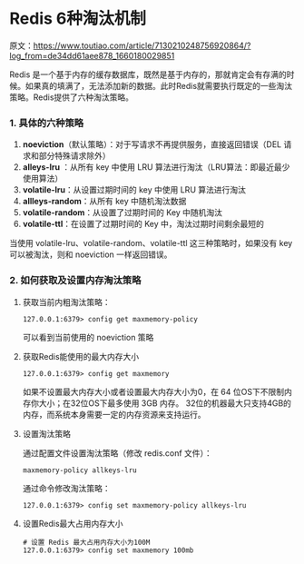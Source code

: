 # Redis 6种淘汰机制

原文：https://www.toutiao.com/article/7130210248756920864/?log_from=de34dd61aee878_1660180029851



Redis 是一个基于内存的缓存数据库，既然是基于内存的，那就肯定会有存满的时候。如果真的填满了，无法添加新的数据。此时Redis就需要执行既定的一些淘汰策略。Redis提供了六种淘汰策略。

### 1. 具体的六种策略

1. **noeviction**（默认策略）：对于写请求不再提供服务，直接返回错误（DEL 请求和部分特殊请求除外）
2. **alleys-lru** ：从所有 key 中使用 LRU 算法进行淘汰（LRU算法：即最近最少使用算法）
3. **volatile-lru**：从设置过期时间的 key 中使用 LRU 算法进行淘汰
4. **allleys-random**：从所有 key 中随机淘汰数据
5. **volatile-random**：从设置了过期时间的 Key 中随机淘汰
6. **volatile-ttl**：在设置了过期时间的 Key 中，淘汰过期时间剩余最短的

当使用 volatile-lru、volatile-random、volatile-ttl 这三种策略时，如果没有 key 可以被淘汰，则和 noeviction 一样返回错误。

### 2. 如何获取及设置内存淘汰策略

1. 获取当前内粗淘汰策略：

   ``` shell
   127.0.0.1:6379> config get maxmemory-policy
   ```

   可以看到当前使用的 noeviction 策略

2. 获取Redis能使用的最大内存大小

     ``` shell
     127.0.0.1:6379> config get maxmemory
     ```

   如果不设置最大内存大小或者设置最大内存大小为0，在 64 位OS下不限制内存你大小；在32位OS下最多使用 3GB 内存。 32位的机器最大只支持4GB的内存，而系统本身需要一定的内存资源来支持运行。

3. 设置淘汰策略

   通过配置文件设置淘汰策略（修改 redis.conf 文件）：

   ``` shell
   maxmemory-policy allkeys-lru
   ```

   通过命令修改淘汰策略：

   ``` shell
   127.0.0.1:6379> config set maxmemory-policy allkeys-lru
   ```

4. 设置Redis最大占用内存大小

   ```shell
   # 设置 Redis 最大占用内存大小为100M
   127.0.0.1:6379> config set maxmemory 100mb
   ```

   